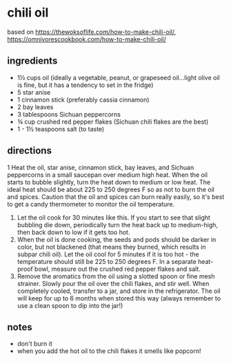 # chili oil
based on https://thewoksoflife.com/how-to-make-chili-oil/, https://omnivorescookbook.com/how-to-make-chili-oil/

## ingredients
- 1½ cups oil (ideally a vegetable, peanut, or grapeseed oil...light olive oil is fine, but it has a tendency to set in the fridge)
- 5 star anise
- 1 cinnamon stick (preferably cassia cinnamon)
- 2 bay leaves
- 3 tablespoons Sichuan peppercorns
- ¾ cup crushed red pepper flakes (Sichuan chili flakes are the best)
- 1 - 1½ teaspoons salt (to taste)


## directions
1 Heat the oil, star anise, cinnamon stick, bay leaves, and Sichuan peppercorns in a small saucepan over medium high heat. When the oil starts to bubble slightly, turn the heat down to medium or low heat. The ideal heat should be about 225 to 250 degrees F so as not to burn the oil and spices. Caution that the oil and spices can burn really easily, so it's best to get a candy thermometer to monitor the oil temperature.
1. Let the oil cook for 30 minutes like this. If you start to see that slight bubbling die down, periodically turn the heat back up to medium-high, then back down to low if it gets too hot.
1. When the oil is done cooking, the seeds and pods should be darker in color, but not blackened (that means they burned, which results in subpar chili oil). Let the oil cool for 5 minutes if it is too hot - the temperature should still be 225 to 250 degrees F. In a separate heat-proof bowl, measure out the crushed red pepper flakes and salt.
1. Remove the aromatics from the oil using a slotted spoon or fine mesh strainer. Slowly pour the oil over the chili flakes, and stir well. When completely cooled, transfer to a jar, and store in the refrigerator. The oil will keep for up to 6 months when stored this way (always remember to use a clean spoon to dip into the jar!)

## notes
- don't burn it
- when you add the hot oil to the chili flakes it smells like popcorn!
